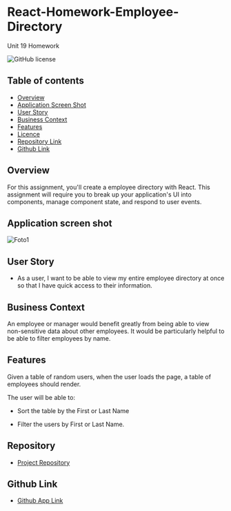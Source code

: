 # React-Homework-Employee-Directory
Unit 19 Homework

![GitHub license](https://img.shields.io/badge/license-MIT-blue.svg)

## Table of contents

- [Overview](#overview)
- [Application Screen Shot](#application-screen-shot)
- [User Story](#user-story)
- [Business Context](#business-context)
- [Features](#features)
- [Licence](#licence)
- [Repository Link](#repository)
- [Github Link](#github-link)

## Overview 

For this assignment, you'll create a employee directory with React. This assignment will require you to break up your application's UI into components, manage component state, and respond to user events.

## Application screen shot

![Foto1](./employee-directory.gif)

## User Story

* As a user, I want to be able to view my entire employee directory at once so that I have quick access to their information.

## Business Context

An employee or manager would benefit greatly from being able to view non-sensitive data about other employees. It would be particularly helpful to be able to filter employees by name.

## Features

Given a table of random users, when the user loads the page, a table of employees should render. 

The user will be able to:

  * Sort the table by the First or Last Name

  * Filter the users by First or Last Name.

## Repository

- [Project Repository](https://github.com/rich30041/employee-directory)


## Github Link
- [Github App Link](https://rich30041.github.io/employee-directory/) 